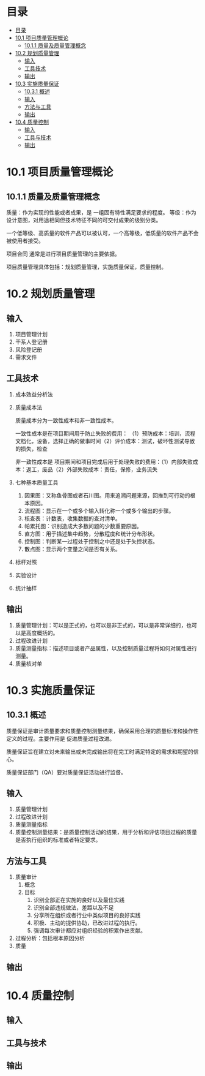 # 目录
- [目录](#目录)
- [10.1 项目质量管理概论](#101-项目质量管理概论)
  - [10.1.1 质量及质量管理概念](#1011-质量及质量管理概念)
- [10.2 规划质量管理](#102-规划质量管理)
  - [输入](#输入)
  - [工具技术](#工具技术)
  - [输出](#输出)
- [10.3 实施质量保证](#103-实施质量保证)
  - [10.3.1 概述](#1031-概述)
  - [输入](#输入-1)
  - [方法与工具](#方法与工具)
  - [输出](#输出-1)
- [10.4 质量控制](#104-质量控制)
  - [输入](#输入-2)
  - [工具与技术](#工具与技术)
  - [输出](#输出-2)


# 10.1 项目质量管理概论
## 10.1.1 质量及质量管理概念
质量：作为实现的性能或者成果，是 一组固有特性满足要求的程度。
等级：作为设计意图，对用途相同但技术特征不同的可交付成果的级别分类。

一个低等级、高质量的软件产品可以被认可，一个高等级，低质量的软件产品不会被使用者接受。

项目合同 通常是进行项目质量管理的主要依据。

项目质量管理具体包括：规划质量管理，实施质量保证，质量控制。

# 10.2 规划质量管理
## 输入
1. 项目管理计划
2. 干系人登记册
3. 风险登记册
4. 需求文件
## 工具技术
1. 成本效益分析法
2. 质量成本法

    质量成本分为一致性成本和非一致性成本。

    一致性成本是在项目期间用于防止失败的费用： （1）预防成本：培训，流程文档化，设备，选择正确的做事时间（2）评价成本：测试，破坏性测试导致的损失，检查

    非一致性成本是 项目期间和项目完成后用于处理失败的费用：（1）内部失败成本：返工，废品（2）外部失败成本：责任，保修，业务流失
3. 七种基本质量工具
   1. 因果图：又称鱼骨图或者石川图。用来追溯问题来源，回推到可行动的根本原因。
   2. 流程图：显示在一个或多个输入转化称一个或多个输出的步骤。
   3. 核查表：计数表，收集数据的查对清单。
   4. 帕累托图：识别造成大多数问题的少数重要原因。
   5. 直方图：用于描述集中趋势，分散程度和统计分布形状。
   6. 控制图：判断某一过程处于控制之中还是处于失控状态。
   7. 散点图：显示两个变量之间是否有关系。
4. 标杆对照
5. 实验设计
6. 统计抽样
## 输出
1. 质量管理计划：可以是正式的，也可以是非正式的，可以是非常详细的，也可以是高度概括的。
2. 过程改进计划
3. 质量测量指标：描述项目或者产品属性，以及控制质量过程将如何对属性进行测量。
4. 质量核对单
# 10.3 实施质量保证
## 10.3.1 概述
质量保证是审计质量要求和质量控制测量结果，确保采用合理的质量标准和操作性定义的过程。主要作用是 促进质量过程改进。

质量保证旨在建立对未来输出或未完成输出将在完工时满足特定的需求和期望的信心。

质量保证部门（QA）要对质量保证活动进行监督。

## 输入
1. 质量管理计划
2. 过程改进计划
3. 质量测量指标
4. 质量控制测量结果：是质量控制活动的结果，用于分析和评估项目过程的质量是否执行组织的标准或者特定要求。
## 方法与工具
1. 质量审计
   1. 概念
   2. 目标
      1. 识别全部正在实施的良好以及最佳实践
      2. 识别全部违规做法，差距以及不足
      3. 分享所在组织或者行业中类似项目的良好实践
      4. 积极、主动的提供协助，已改进过程的执行。
      5. 强调每次审计都应对组织经验的积累作出贡献。
2. 过程分析：包括根本原因分析
3. 质量
## 输出
# 10.4 质量控制
## 输入
## 工具与技术
## 输出